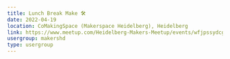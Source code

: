 ```yaml
---
title: Lunch Break Make 🛠️
date: 2022-04-19
location: CoMakingSpace (Makerspace Heidelberg), Heidelberg
link: https://www.meetup.com/Heidelberg-Makers-Meetup/events/wfjpssydcgbzb/
usergroup: makershd
type: usergroup
---
```

